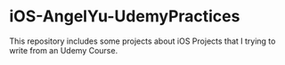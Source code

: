 # iOS-AngelYu-UdemyPractices
This repository includes some projects about iOS Projects that I trying to write from an Udemy Course.
